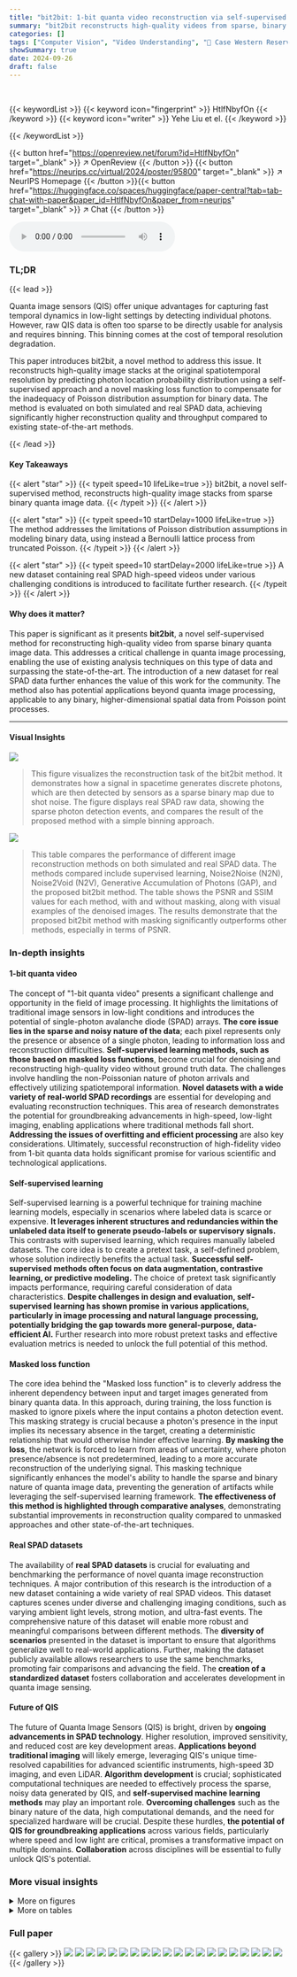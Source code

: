 ```yaml
---
title: "bit2bit: 1-bit quanta video reconstruction via self-supervised photon prediction"
summary: "bit2bit reconstructs high-quality videos from sparse, binary quanta image sensor data using self-supervised photon location prediction, significantly improving resolution and usability."
categories: []
tags: ["Computer Vision", "Video Understanding", "🏢 Case Western Reserve University",]
showSummary: true
date: 2024-09-26
draft: false
---
```


<br>

{{< keywordList >}}
{{< keyword icon="fingerprint" >}} HtlfNbyfOn {{< /keyword >}}
{{< keyword icon="writer" >}} Yehe Liu et el. {{< /keyword >}}
 
{{< /keywordList >}}

{{< button href="https://openreview.net/forum?id=HtlfNbyfOn" target="_blank" >}}
↗ OpenReview
{{< /button >}}
{{< button href="https://neurips.cc/virtual/2024/poster/95800" target="_blank" >}}
↗ NeurIPS Homepage
{{< /button >}}{{< button href="https://huggingface.co/spaces/huggingface/paper-central?tab=tab-chat-with-paper&paper_id=HtlfNbyfOn&paper_from=neurips" target="_blank" >}}
↗ Chat
{{< /button >}}



<audio controls>
    <source src="https://ai-paper-reviewer.com/HtlfNbyfOn/podcast.wav" type="audio/wav">
    Your browser does not support the audio element.
</audio>


### TL;DR


{{< lead >}}

Quanta image sensors (QIS) offer unique advantages for capturing fast temporal dynamics in low-light settings by detecting individual photons. However, raw QIS data is often too sparse to be directly usable for analysis and requires binning. This binning comes at the cost of temporal resolution degradation.

This paper introduces bit2bit, a novel method to address this issue.  It reconstructs high-quality image stacks at the original spatiotemporal resolution by predicting photon location probability distribution using a self-supervised approach and a novel masking loss function to compensate for the inadequacy of Poisson distribution assumption for binary data.  The method is evaluated on both simulated and real SPAD data, achieving significantly higher reconstruction quality and throughput compared to existing state-of-the-art methods.

{{< /lead >}}


#### Key Takeaways

{{< alert "star" >}}
{{< typeit speed=10 lifeLike=true >}} bit2bit, a novel self-supervised method, reconstructs high-quality image stacks from sparse binary quanta image data. {{< /typeit >}}
{{< /alert >}}

{{< alert "star" >}}
{{< typeit speed=10 startDelay=1000 lifeLike=true >}} The method addresses the limitations of Poisson distribution assumptions in modeling binary data, using instead a Bernoulli lattice process from truncated Poisson. {{< /typeit >}}
{{< /alert >}}

{{< alert "star" >}}
{{< typeit speed=10 startDelay=2000 lifeLike=true >}} A new dataset containing real SPAD high-speed videos under various challenging conditions is introduced to facilitate further research. {{< /typeit >}}
{{< /alert >}}

#### Why does it matter?
This paper is significant as it presents **bit2bit**, a novel self-supervised method for reconstructing high-quality video from sparse binary quanta image data. This addresses a critical challenge in quanta image processing, enabling the use of existing analysis techniques on this type of data and surpassing the state-of-the-art.  The introduction of a new dataset for real SPAD data further enhances the value of this work for the community. The method also has potential applications beyond quanta image processing, applicable to any binary, higher-dimensional spatial data from Poisson point processes.

------
#### Visual Insights



![](https://ai-paper-reviewer.com/HtlfNbyfOn/figures_1_1.jpg)

> This figure visualizes the reconstruction task of the bit2bit method. It demonstrates how a signal in spacetime generates discrete photons, which are then detected by sensors as a sparse binary map due to shot noise. The figure displays real SPAD raw data, showing the sparse photon detection events, and compares the result of the proposed method with a simple binning approach.





![](https://ai-paper-reviewer.com/HtlfNbyfOn/tables_7_1.jpg)

> This table compares the performance of different image reconstruction methods on both simulated and real SPAD data.  The methods compared include supervised learning, Noise2Noise (N2N), Noise2Void (N2V), Generative Accumulation of Photons (GAP), and the proposed bit2bit method.  The table shows the PSNR and SSIM values for each method, with and without masking, along with visual examples of the denoised images.  The results demonstrate that the proposed bit2bit method with masking significantly outperforms other methods, especially in terms of PSNR.





### In-depth insights


#### 1-bit quanta video
The concept of "1-bit quanta video" presents a significant challenge and opportunity in the field of image processing.  It highlights the limitations of traditional image sensors in low-light conditions and introduces the potential of single-photon avalanche diode (SPAD) arrays.  **The core issue lies in the sparse and noisy nature of the data**; each pixel represents only the presence or absence of a single photon, leading to information loss and reconstruction difficulties.  **Self-supervised learning methods, such as those based on masked loss functions**, become crucial for denoising and reconstructing high-quality video without ground truth data.  The challenges involve handling the non-Poissonian nature of photon arrivals and effectively utilizing spatiotemporal information.  **Novel datasets with a wide variety of real-world SPAD recordings** are essential for developing and evaluating reconstruction techniques.  This area of research demonstrates the potential for groundbreaking advancements in high-speed, low-light imaging, enabling applications where traditional methods fall short.  **Addressing the issues of overfitting and efficient processing** are also key considerations. Ultimately, successful reconstruction of high-fidelity video from 1-bit quanta data holds significant promise for various scientific and technological applications.

#### Self-supervised learning
Self-supervised learning is a powerful technique for training machine learning models, especially in scenarios where labeled data is scarce or expensive.  **It leverages inherent structures and redundancies within the unlabeled data itself to generate pseudo-labels or supervisory signals.** This contrasts with supervised learning, which requires manually labeled datasets.  The core idea is to create a pretext task, a self-defined problem, whose solution indirectly benefits the actual task.  **Successful self-supervised methods often focus on data augmentation, contrastive learning, or predictive modeling.** The choice of pretext task significantly impacts performance, requiring careful consideration of data characteristics.  **Despite challenges in design and evaluation, self-supervised learning has shown promise in various applications, particularly in image processing and natural language processing, potentially bridging the gap towards more general-purpose, data-efficient AI.**  Further research into more robust pretext tasks and effective evaluation metrics is needed to unlock the full potential of this method.

#### Masked loss function
The core idea behind the "Masked loss function" is to cleverly address the inherent dependency between input and target images generated from binary quanta data.  In this approach, during training, the loss function is masked to ignore pixels where the input contains a photon detection event. This masking strategy is crucial because a photon's presence in the input implies its necessary absence in the target, creating a deterministic relationship that would otherwise hinder effective learning. **By masking the loss**, the network is forced to learn from areas of uncertainty, where photon presence/absence is not predetermined, leading to a more accurate reconstruction of the underlying signal.  This masking technique significantly enhances the model's ability to handle the sparse and binary nature of quanta image data, preventing the generation of artifacts while leveraging the self-supervised learning framework. **The effectiveness of this method is highlighted through comparative analyses**, demonstrating substantial improvements in reconstruction quality compared to unmasked approaches and other state-of-the-art techniques.

#### Real SPAD datasets
The availability of **real SPAD datasets** is crucial for evaluating and benchmarking the performance of novel quanta image reconstruction techniques.  A major contribution of this research is the introduction of a new dataset containing a wide variety of real SPAD videos.  This dataset captures scenes under diverse and challenging imaging conditions, such as varying ambient light levels, strong motion, and ultra-fast events.  The comprehensive nature of this dataset will enable more robust and meaningful comparisons between different methods.  The **diversity of scenarios** presented in the dataset is important to ensure that algorithms generalize well to real-world applications.  Further, making the dataset publicly available allows researchers to use the same benchmarks, promoting fair comparisons and advancing the field.  The **creation of a standardized dataset** fosters collaboration and accelerates development in quanta image sensing.

#### Future of QIS
The future of Quanta Image Sensors (QIS) is bright, driven by **ongoing advancements in SPAD technology**.  Higher resolution, improved sensitivity, and reduced cost are key development areas.  **Applications beyond traditional imaging** will likely emerge, leveraging QIS's unique time-resolved capabilities for advanced scientific instruments, high-speed 3D imaging, and even LiDAR.  **Algorithm development** is crucial;  sophisticated computational techniques are needed to effectively process the sparse, noisy data generated by QIS, and **self-supervised machine learning methods** may play an important role.  **Overcoming challenges** such as the binary nature of the data, high computational demands, and the need for specialized hardware will be crucial.  Despite these hurdles, **the potential of QIS for groundbreaking applications** across various fields, particularly where speed and low light are critical, promises a transformative impact on multiple domains.  **Collaboration** across disciplines will be essential to fully unlock QIS's potential.


### More visual insights

<details>
<summary>More on figures
</summary>


![](https://ai-paper-reviewer.com/HtlfNbyfOn/figures_2_1.jpg)

> This figure showcases the results of the bit2bit method applied to various real-world SPAD datasets.  The top row shows the raw, sparse binary SPAD data for each scene. The middle row displays the corresponding reconstructions generated by the bit2bit method, highlighting its ability to reconstruct high-quality images from noisy, sparse input.  Each column represents a different scene: a CPU fan in motion, a histology slide viewed under a microscope, sonicating bubbles, a USAF 1951 resolution target spinning on a drill, a plasma ball, and a color-temporal coded sequence. The bottom section includes additional examples of raw data and reconstructed keyframes for the CPU fan and H&E slide scenarios, further demonstrating the efficacy of bit2bit.


![](https://ai-paper-reviewer.com/HtlfNbyfOn/figures_3_1.jpg)

> This figure illustrates the data sampling and masking strategy used in the bit2bit method.  The raw 3D SPAD data is randomly cropped. Then, a voxel-wise random split assigns each photon detection event to either an input or target matrix, controlled by parameter *p*. A mask, created by inverting the input, prevents the network from learning the deterministic relationship between input and target matrices (i.e., if a pixel is 1 in the input, it cannot be 1 in the target). This process repeats to generate numerous training pairs from a single data sample.


![](https://ai-paper-reviewer.com/HtlfNbyfOn/figures_4_1.jpg)

> This figure demonstrates the effect of the proposed masked loss function on real SPAD data.  Part (a) shows the process of splitting a raw data frame into input and target data, highlighting the creation of a mask to prevent overfitting. Part (b) compares the results of training with and without the mask.  The masked loss successfully avoids artifacts caused by deterministic relationships between input and target images, producing significantly better results.


![](https://ai-paper-reviewer.com/HtlfNbyfOn/figures_8_1.jpg)

> This figure presents the results of ablation studies conducted to analyze the impact of different hyperparameters and design choices on the performance of the proposed model.  Specifically, it explores the effect of group normalization, the range of the thinning probability (p), and the model size on the PSNR (Peak Signal-to-Noise Ratio) metric. Each subplot shows the results for a specific hyperparameter or design choice, with error bars indicating the standard deviation.  The Roman numerals in the figure refer to corresponding images in Figure S3, which presumably show example reconstructions under the tested conditions. The numerical values are detailed in supplementary tables S2-6.


![](https://ai-paper-reviewer.com/HtlfNbyfOn/figures_9_1.jpg)

> This figure compares the results of the proposed bit2bit method with the state-of-the-art Quanta Burst Photography (QBP) method using real SPAD data.  Subfigure (a) shows different visual representations of the raw data and the reconstructed videos, highlighting the improved visual quality of bit2bit. Subfigure (b) provides a detailed analysis of a height-time slice through the video data, comparing the raw data with the bit2bit reconstruction and showing the ability of bit2bit to capture sub-pixel movements that are lost in the QBP method.


![](https://ai-paper-reviewer.com/HtlfNbyfOn/figures_19_1.jpg)

> This figure illustrates the self-supervised sampling and masking strategy used in the bit2bit method.  The raw 3D data (space and time) is randomly cropped, then split into input and target matrices. A masking step prevents learning from the input's '1' values, addressing the issue of complementary dependency in training pairs.  This process creates numerous training pairs from limited data, enhancing performance and mitigating overfitting.


![](https://ai-paper-reviewer.com/HtlfNbyfOn/figures_20_1.jpg)

> This figure demonstrates the process of photon splitting and the effect of using a masked loss function. (a) shows the steps involved in splitting a raw data frame into input and target matrices, along with the creation of a mask. The mask is used in training to prevent the network from learning deterministic relationships between input and target pixels, reducing artifacts. (b) compares results with and without the masked loss, showing how it effectively improves reconstruction quality by mitigating the artifacts generated by correlated input and target images.


![](https://ai-paper-reviewer.com/HtlfNbyfOn/figures_21_1.jpg)

> This figure illustrates the self-supervised sampling and masking strategy used in the bit2bit method.  The raw 3D SPAD data is cropped randomly, then split voxel-wise into input and target matrices. The split ratio is adjustable via parameter 'p'. A mask inverts the input, preventing gradient updates from locations of '1s', ensuring independence and creating numerous training pairs from limited data. This strategy effectively addresses the problem of complementary dependency between the input and target pairs in 1-bit quanta data. This process is iteratively performed to generate an unlimited number of training pairs.


![](https://ai-paper-reviewer.com/HtlfNbyfOn/figures_22_1.jpg)

> This figure demonstrates the effect of the proposed masked loss function in addressing the correlation between input and target images created by the photon splitting process.  The left panel (a) shows an example of how a raw quanta image is split into input and target matrices, along with the generated mask.  The right panel (b) compares the results of training with and without the masked loss, highlighting the significant improvement in image quality achieved by masking.


![](https://ai-paper-reviewer.com/HtlfNbyfOn/figures_23_1.jpg)

> This figure presents the results of ablation studies conducted to analyze the impact of different hyperparameters on the performance of the proposed method.  Specifically, it shows how changes in group normalization, the range of the thinning probability (p), fixed large p values, and model size affect the peak signal-to-noise ratio (PSNR).  The results are presented graphically, showing trends for PSNR across different parameter settings.  References to supplemental tables and figures are provided for more detailed numerical results.


![](https://ai-paper-reviewer.com/HtlfNbyfOn/figures_24_1.jpg)

> This figure shows example real SPAD data and its reconstruction. The scene is a sticker of a mandrill image rotating on a CPU fan in a dark room with low light.  The figure displays the raw SPAD data, the reconstruction result, 50 frames of raw data with 50 frames skipped, and the corresponding reconstruction frames. The data demonstrates the effectiveness of the method in handling low light and motion conditions.


![](https://ai-paper-reviewer.com/HtlfNbyfOn/figures_25_1.jpg)

> This figure shows a real SPAD data and its reconstruction of plasma ball.  The data was acquired using a high-speed camera triggered at a similar frequency to the plasma release, capturing a 6ns snapshot of the event. The reconstruction shows the flow of plasma in a series of frames, illustrating the ability of the method to reconstruct high-speed events from sparse binary data. 


![](https://ai-paper-reviewer.com/HtlfNbyfOn/figures_26_1.jpg)

> This figure shows the results of applying the proposed method to real SPAD data from a sonicator and bubbles experiment. The top row displays the raw SPAD data, which shows a chaotic scene with many small, rapidly moving bubbles. The bottom row shows the reconstructed images, which are significantly clearer and more interpretable than the raw data. The middle row shows 50 frames of the raw data, which highlight the dynamic nature of the scene and the challenges involved in reconstructing a clear image from such data. The results demonstrate that the proposed method is capable of reconstructing high-quality images from extremely noisy and sparse SPAD data, even in challenging imaging conditions.


![](https://ai-paper-reviewer.com/HtlfNbyfOn/figures_27_1.jpg)

> This figure shows a comparison of different methods for reconstructing a 3D volume from photon-sparse confocal microscopy data.  The top row displays the input data, a high SNR reference image, results using the original GAP method, and the results from the proposed bit2bit method. The bottom rows show raw data and reconstructions from key z-slices.


![](https://ai-paper-reviewer.com/HtlfNbyfOn/figures_28_1.jpg)

> This figure shows a comparison of different methods for reconstructing a 3D confocal volume from photon-sparse data. The top row shows the input data, a high SNR reference, the result from the original GAP method, and the results from the proposed method. The bottom rows show the raw data and reconstruction for key z-slices.


![](https://ai-paper-reviewer.com/HtlfNbyfOn/figures_29_1.jpg)

> This figure shows the reconstruction of a video of a CPU fan with camera motion using the proposed method.  The top row displays the raw SPAD data (left) and the corresponding reconstruction (right). The middle row shows 50 frames of the raw data, and the bottom row shows the reconstructed frames. This experiment showcases the method's ability to reconstruct high-quality video from noisy, sparse data under dynamic conditions.


![](https://ai-paper-reviewer.com/HtlfNbyfOn/figures_30_1.jpg)

> This figure displays example results obtained using real SPAD data. The top row shows the raw SPAD data for different scenarios (CPU fan with motion, H&E slide, sonicating bubbles, USAF 1951 target with drill, and plasma ball). The middle row presents the corresponding reconstructions generated by the proposed method.  The bottom shows additional keyframes.  The rightmost image shows a color-coded accumulation of 50 frames.


![](https://ai-paper-reviewer.com/HtlfNbyfOn/figures_30_2.jpg)

> This figure showcases the results of applying the proposed bit2bit method to various real-world SPAD datasets.  The top row presents the raw, noisy SPAD data from different scenes (CPU fan with motion, H&E stained slide, sonicating bubbles, USAF 1951 resolution target with drill, and plasma ball). The middle row displays the corresponding reconstructions generated by the bit2bit method. Notably, the reconstruction achieves high-quality images at the original spatiotemporal resolution even with extremely sparse photon data.  The figure highlights the capability of the method to handle various challenging imaging conditions (strong/weak ambient light, strong motion, and ultra-fast events).


![](https://ai-paper-reviewer.com/HtlfNbyfOn/figures_31_1.jpg)

> This figure compares the results of the proposed method with those of Quanta Burst Photography (QBP) using real SPAD data showing a person playing a guitar.  Subfigure (a) shows a comparison of raw data, QBP reconstruction, and the proposed method's reconstruction. Subfigure (b) shows height-time slices of the raw data and the method's reconstruction, highlighting the temporal resolution improvement.  The differences between adjacent frames in the reconstruction demonstrate the capture of sub-pixel movements.


![](https://ai-paper-reviewer.com/HtlfNbyfOn/figures_32_1.jpg)

> This figure displays a comparison of different methods for reconstructing images from photon-sparse confocal 3D data.  The top row shows the input data (very low SNR), a high SNR reference image, and reconstructions using the GAP 2D method and the proposed 'ours' method. The following rows show the raw data and reconstructed data for several z-slices through the 3D volume. The results highlight that the proposed method improves the quality of the reconstruction compared to the GAP 2D method, although quantitative metrics (PSNR/SSIM) are not provided due to variations in acquisition conditions.


![](https://ai-paper-reviewer.com/HtlfNbyfOn/figures_33_1.jpg)

> This figure presents a comparison of results from a simulated photon-sparse confocal 3D volume.  The top row shows the ground truth, the restored images (using the method described in the paper), and zoomed-in views. The subsequent rows show the results of resampling the data at different photon counts (0.0599, 0.0306, and 0.00777 photons per pixel) to mimic the sparsity of SPAD data and demonstrate how the method performs at lower photon counts.  The PSNR and SSIM values are provided for each level of resampling. This shows the ability of the method to reconstruct images despite the extremely sparse nature of the input data.


![](https://ai-paper-reviewer.com/HtlfNbyfOn/figures_34_1.jpg)

> This figure shows the validation loss curve during the training of a Noise2Noise (N2N) model. The x-axis represents the training steps, while the y-axis shows the validation loss.  The plot reveals that the validation loss starts increasing from a very early stage of training.  This indicates a potential problem with the model's ability to generalize well to unseen data, suggesting overfitting to the training data.


</details>




<details>
<summary>More on tables
</summary>


![](https://ai-paper-reviewer.com/HtlfNbyfOn/tables_16_1.jpg)
> This table compares the performance of different methods for quanta image reconstruction on simulated and real data. The methods compared include supervised learning, Noise2Noise, Noise2Void, Generative Accumulation of Photons (GAP), and the proposed bit2bit method.  The table shows the Peak Signal-to-Noise Ratio (PSNR) and Structural Similarity Index (SSIM) values for each method, with and without masking, for both 2D and 3D reconstructions.  It provides a quantitative comparison of the methods' performance and helps highlight the benefits of the proposed bit2bit method.

![](https://ai-paper-reviewer.com/HtlfNbyfOn/tables_17_1.jpg)
> This table presents the results of an ablation study on the impact of group normalization on the performance of the proposed method.  The experiment varied the group normalization size (1, 2, 4, 8, 16, 32) and measured the Peak Signal-to-Noise Ratio (PSNR) and Structural Similarity Index (SSIM) as metrics to evaluate image reconstruction quality. The results demonstrate that group normalization significantly improves both PSNR and SSIM, with the best performance achieved at a group normalization size of 8.

![](https://ai-paper-reviewer.com/HtlfNbyfOn/tables_17_2.jpg)
> This table presents the results of an ablation study on the lower bound of the Bernoulli sampling probability (p) used in the proposed self-supervised method.  It shows how the PSNR and SSIM metrics vary across different lower bounds of p, demonstrating the impact of this hyperparameter on the reconstruction quality. Lower values of p generally result in lower PSNR and SSIM.

![](https://ai-paper-reviewer.com/HtlfNbyfOn/tables_17_3.jpg)
> This table presents the results of an ablation study on the upper bound of the Bernoulli sampling probability parameter (p) used in the proposed method. It shows how different ranges of the upper bound of p affect the PSNR and SSIM metrics. The results indicate that the choice of upper bound has a significant impact on the performance, suggesting the need for careful tuning of this hyperparameter.

![](https://ai-paper-reviewer.com/HtlfNbyfOn/tables_17_4.jpg)
> This table presents the results of an ablation study on the effect of fixing the parameter 'p' in the proposed method.  The study evaluates the impact of different fixed values of 'p' on the Peak Signal-to-Noise Ratio (PSNR) and Structural Similarity Index (SSIM), key metrics for image reconstruction quality.  The results show how the choice of a fixed 'p' value affects the performance of the method, indicating potential overfitting or other issues related to the choice of 'p'.

![](https://ai-paper-reviewer.com/HtlfNbyfOn/tables_17_5.jpg)
> This table compares the performance of the proposed method (bit2bit) against several other methods (supervised, N2N, N2V, GAP) for reconstructing images from sparse binary quanta image data.  The comparison is done using both 2D and 3D versions of the methods, with and without masking. The metrics used for comparison are PSNR and SSIM. The table also includes qualitative results (denoised patches) to visually demonstrate the performance of each method.

![](https://ai-paper-reviewer.com/HtlfNbyfOn/tables_18_1.jpg)
> This table compares the performance of different image reconstruction methods on both simulated and real SPAD data.  The methods compared include supervised learning, Noise2Noise (N2N), Noise2Void (N2V), Generative Accumulation of Photons (GAP), and the proposed bit2bit method.  The table presents the Peak Signal-to-Noise Ratio (PSNR) and Structural Similarity Index (SSIM) values, along with visual examples of the reconstructions for each method, showcasing the effectiveness of the bit2bit method in reconstructing high-quality images from sparse binary data. The impact of masking on the reconstruction quality is also evident from the results.

![](https://ai-paper-reviewer.com/HtlfNbyfOn/tables_18_2.jpg)
> This table presents a comparison of different image reconstruction methods on simulated and real SPAD data.  The methods compared include supervised learning, Noise2Noise (with two variations), Noise2Void, Generative Accumulation of Photons (GAP), and the proposed bit2bit method (with and without masking). The evaluation metrics are Peak Signal-to-Noise Ratio (PSNR) and Structural Similarity Index (SSIM).  The table shows PSNR and SSIM values for 2D and 3D implementations of the methods, allowing for a comparison of performance across different dimensions and the impact of masking.

</details>




### Full paper

{{< gallery >}}
<img src="https://ai-paper-reviewer.com/HtlfNbyfOn/1.png" class="grid-w50 md:grid-w33 xl:grid-w25" />
<img src="https://ai-paper-reviewer.com/HtlfNbyfOn/2.png" class="grid-w50 md:grid-w33 xl:grid-w25" />
<img src="https://ai-paper-reviewer.com/HtlfNbyfOn/3.png" class="grid-w50 md:grid-w33 xl:grid-w25" />
<img src="https://ai-paper-reviewer.com/HtlfNbyfOn/4.png" class="grid-w50 md:grid-w33 xl:grid-w25" />
<img src="https://ai-paper-reviewer.com/HtlfNbyfOn/5.png" class="grid-w50 md:grid-w33 xl:grid-w25" />
<img src="https://ai-paper-reviewer.com/HtlfNbyfOn/6.png" class="grid-w50 md:grid-w33 xl:grid-w25" />
<img src="https://ai-paper-reviewer.com/HtlfNbyfOn/7.png" class="grid-w50 md:grid-w33 xl:grid-w25" />
<img src="https://ai-paper-reviewer.com/HtlfNbyfOn/8.png" class="grid-w50 md:grid-w33 xl:grid-w25" />
<img src="https://ai-paper-reviewer.com/HtlfNbyfOn/9.png" class="grid-w50 md:grid-w33 xl:grid-w25" />
<img src="https://ai-paper-reviewer.com/HtlfNbyfOn/10.png" class="grid-w50 md:grid-w33 xl:grid-w25" />
<img src="https://ai-paper-reviewer.com/HtlfNbyfOn/11.png" class="grid-w50 md:grid-w33 xl:grid-w25" />
<img src="https://ai-paper-reviewer.com/HtlfNbyfOn/12.png" class="grid-w50 md:grid-w33 xl:grid-w25" />
<img src="https://ai-paper-reviewer.com/HtlfNbyfOn/13.png" class="grid-w50 md:grid-w33 xl:grid-w25" />
<img src="https://ai-paper-reviewer.com/HtlfNbyfOn/14.png" class="grid-w50 md:grid-w33 xl:grid-w25" />
<img src="https://ai-paper-reviewer.com/HtlfNbyfOn/15.png" class="grid-w50 md:grid-w33 xl:grid-w25" />
<img src="https://ai-paper-reviewer.com/HtlfNbyfOn/16.png" class="grid-w50 md:grid-w33 xl:grid-w25" />
<img src="https://ai-paper-reviewer.com/HtlfNbyfOn/17.png" class="grid-w50 md:grid-w33 xl:grid-w25" />
<img src="https://ai-paper-reviewer.com/HtlfNbyfOn/18.png" class="grid-w50 md:grid-w33 xl:grid-w25" />
<img src="https://ai-paper-reviewer.com/HtlfNbyfOn/19.png" class="grid-w50 md:grid-w33 xl:grid-w25" />
<img src="https://ai-paper-reviewer.com/HtlfNbyfOn/20.png" class="grid-w50 md:grid-w33 xl:grid-w25" />
{{< /gallery >}}